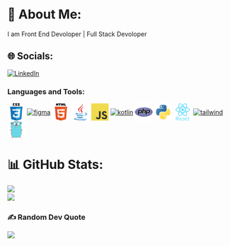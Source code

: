 # 💫 About Me:
I am Front End Devoloper | Full Stack Devoloper


## 🌐 Socials:
[![LinkedIn](https://img.shields.io/badge/LinkedIn-%230077B5.svg?logo=linkedin&logoColor=white)]([https://linkedin.com/in/https://www.linkedin.com/in/raihan-nur-daffa-1b9552270/](https://www.linkedin.com/in/raihan-nur-daffa-1b9552270/)) 

<h3 align="left">Languages and Tools:</h3>
<p align="left">
  <a href="https://www.w3schools.com/css/" target="_blank" rel="noreferrer" style="display: inline-block;">
    <img src="https://raw.githubusercontent.com/devicons/devicon/master/icons/css3/css3-original-wordmark.svg" alt="css3" width="40" height="40" style="vertical-align: middle;"/>
  </a> 
  <a href="https://www.figma.com/" target="_blank" rel="noreferrer" style="display: inline-block;">
    <img src="https://www.vectorlogo.zone/logos/figma/figma-icon.svg" alt="figma" width="40" height="40" style="vertical-align: middle;"/>
  </a> 
  <a href="https://www.w3.org/html/" target="_blank" rel="noreferrer" style="display: inline-block;">
    <img src="https://raw.githubusercontent.com/devicons/devicon/master/icons/html5/html5-original-wordmark.svg" alt="html5" width="40" height="40" style="vertical-align: middle;"/>
  </a> 
  <a href="https://www.java.com" target="_blank" rel="noreferrer" style="display: inline-block;">
    <img src="https://raw.githubusercontent.com/devicons/devicon/master/icons/java/java-original.svg" alt="java" width="40" height="40" style="vertical-align: middle;"/>
  </a> 
  <a href="https://developer.mozilla.org/en-US/docs/Web/JavaScript" target="_blank" rel="noreferrer" style="display: inline-block;">
    <img src="https://raw.githubusercontent.com/devicons/devicon/master/icons/javascript/javascript-original.svg" alt="javascript" width="40" height="40" style="vertical-align: middle;"/>
  </a> 
  <a href="https://kotlinlang.org" target="_blank" rel="noreferrer" style="display: inline-block;">
    <img src="https://www.vectorlogo.zone/logos/kotlinlang/kotlinlang-icon.svg" alt="kotlin" width="40" height="40" style="vertical-align: middle;"/>
  </a> 
  <a href="https://www.php.net" target="_blank" rel="noreferrer" style="display: inline-block;">
    <img src="https://raw.githubusercontent.com/devicons/devicon/master/icons/php/php-original.svg" alt="php" width="40" height="40" style="vertical-align: middle;"/>
  </a> 
  <a href="https://www.python.org" target="_blank" rel="noreferrer" style="display: inline-block;">
    <img src="https://raw.githubusercontent.com/devicons/devicon/master/icons/python/python-original.svg" alt="python" width="40" height="40" style="vertical-align: middle;"/>
  </a> 
  <a href="https://reactjs.org/" target="_blank" rel="noreferrer" style="display: inline-block;">
    <img src="https://raw.githubusercontent.com/devicons/devicon/master/icons/react/react-original-wordmark.svg" alt="react" width="40" height="40" style="vertical-align: middle;"/>
  </a> 
  <a href="https://tailwindcss.com/" target="_blank" rel="noreferrer" style="display: inline-block;">
    <img src="https://www.vectorlogo.zone/logos/tailwindcss/tailwindcss-icon.svg" alt="tailwind" width="40" height="40" style="vertical-align: middle;"/>
  </a> 
  <a href="https://golang.org/" target="_blank" rel="noreferrer" style="display: inline-block;">
    <img src="https://raw.githubusercontent.com/devicons/devicon/master/icons/go/go-original.svg" alt="golang" width="40" height="40" style="vertical-align: middle;"/>
  </a>
 
</p>




# 📊 GitHub Stats:
![](https://github-readme-streak-stats.herokuapp.com/?user=RndHanz&theme=tokyonight&hide_border=false)<br/>
![](https://github-readme-stats.vercel.app/api/top-langs/?username=RndHanz&theme=tokyonight&hide_border=false&include_all_commits=false&count_private=false&layout=compact)

### ✍️ Random Dev Quote
![](https://quotes-github-readme.vercel.app/api?type=horizontal&theme=radical)

<!-- Proudly created with GPRM ( https://gprm.itsvg.in ) -->

